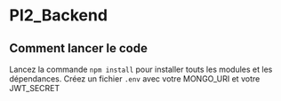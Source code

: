# PI2_Backend

## Comment lancer le code

Lancez la commande `npm install` pour installer touts les modules et les dépendances. 
Créez un fichier `.env` avec votre MONGO_URI et votre JWT_SECRET
